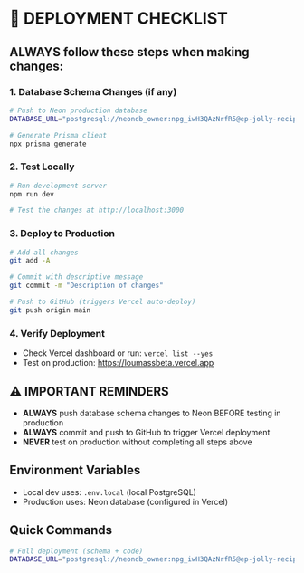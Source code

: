 # 🚀 DEPLOYMENT CHECKLIST

## ALWAYS follow these steps when making changes:

### 1. Database Schema Changes (if any)
```bash
# Push to Neon production database
DATABASE_URL="postgresql://neondb_owner:npg_iwH3QAzNrfR5@ep-jolly-recipe-adekvs9j-pooler.c-2.us-east-1.aws.neon.tech/neondb?sslmode=require" npx prisma db push

# Generate Prisma client
npx prisma generate
```

### 2. Test Locally
```bash
# Run development server
npm run dev

# Test the changes at http://localhost:3000
```

### 3. Deploy to Production
```bash
# Add all changes
git add -A

# Commit with descriptive message
git commit -m "Description of changes"

# Push to GitHub (triggers Vercel auto-deploy)
git push origin main
```

### 4. Verify Deployment
- Check Vercel dashboard or run: `vercel list --yes`
- Test on production: https://loumassbeta.vercel.app

## ⚠️ IMPORTANT REMINDERS
- **ALWAYS** push database schema changes to Neon BEFORE testing in production
- **ALWAYS** commit and push to GitHub to trigger Vercel deployment
- **NEVER** test on production without completing all steps above

## Environment Variables
- Local dev uses: `.env.local` (local PostgreSQL)
- Production uses: Neon database (configured in Vercel)

## Quick Commands
```bash
# Full deployment (schema + code)
DATABASE_URL="postgresql://neondb_owner:npg_iwH3QAzNrfR5@ep-jolly-recipe-adekvs9j-pooler.c-2.us-east-1.aws.neon.tech/neondb?sslmode=require" npx prisma db push && git add -A && git commit -m "Update" && git push origin main
```